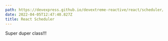 ```yaml
---
path: https://devexpress.github.io/devextreme-reactive/react/scheduler/docs/guides/getting-started/
date: 2022-04-05T12:47:40.827Z
title: React Scheduler
---
```

Super duper class!!!